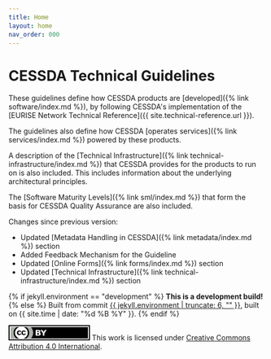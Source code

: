 ```yaml
---
title: Home
layout: home
nav_order: 000
---
```


# CESSDA Technical Guidelines

These guidelines define how CESSDA products are [developed]({% link software/index.md %}),
by following CESSDA's implementation of the
[EURISE Network Technical Reference]({{ site.technical-reference.url }}).

The guidelines also define how CESSDA [operates services]({% link services/index.md %}) powered by these products.

A description of the [Technical Infrastructure]({% link technical-infrastructure/index.md %})
that CESSDA provides for the products to run on is also included.
This includes information about the underlying architectural principles.

The [Software Maturity Levels]({% link sml/index.md %})
that form the basis for CESSDA Quality Assurance are also included.

Changes since previous version:

* Updated [Metadata Handling in CESSDA]({% link metadata/index.md %}) section
* Added Feedback Mechanism for the Guideline
* Updated [Online Forms]({% link forms/index.md %}) section
* Updated [Technical Infrastructure]({% link technical-infrastructure/index.md %}) section

{% if jekyll.environment == "development" %}
**This is a development build!**
{% else %}
Built from commit [{{ jekyll.environment | truncate: 6, "" }}](https://github.com/cessda/cessda.guidelines.public/commit/{{jekyll.environment}}), built on {{ site.time | date: "%d %B %Y" }}.
{% endif %}

![CC-BY-4.0](images/cc-by.svg "CC-BY-4.0")
This work is licensed under
[Creative Commons Attribution 4.0 International](https://creativecommons.org/licenses/by/4.0/).
